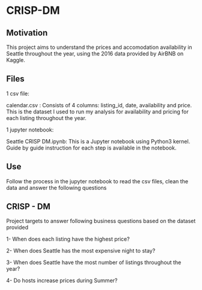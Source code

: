 # CRISP-DM


## Motivation

This project aims to understand the prices and accomodation availability in Seattle throughout the year, using the 2016 data provided by AirBNB on Kaggle.

## Files

1 csv file:

calendar.csv : Consists of 4 columns: listing_id, date, availability and price. This is the dataset I used to run my analysis for availability and pricing for each listing throughout the year. 

1 jupyter notebook:

Seattle CRISP DM.ipynb: This is a Jupyter notebook using Python3 kernel. Guide by guide instruction for each step is available in the notebook.

## Use

Follow the process in the jupyter notebook to read the csv files, clean the data and answer the following questions

## CRISP - DM

Project targets to answer following business questions based on the dataset provided

1- When does each listing have the highest price?

2- When does Seattle has the most expensive night to stay?

3- When does Seattle have the most number of listings throughout the year?

4- Do hosts increase prices during Summer?
